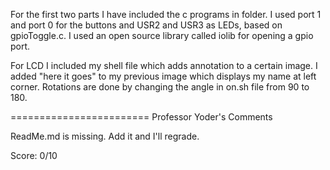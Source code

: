 For the first two parts I have included the c programs in folder. 
  I used port 1 and port 0 for the buttons and USR2 and USR3 as LEDs, based on gpioToggle.c.
  I used an open source library called iolib for opening a gpio port.

For LCD I included my shell file which adds annotation to a certain image. I added "here it goes" to my previous image which displays my name at left corner.
Rotations are done by changing the angle in on.sh file from 90 to 180.


========================
Professor Yoder's Comments

ReadMe.md is missing.  Add it and I'll regrade.

Score:  0/10
